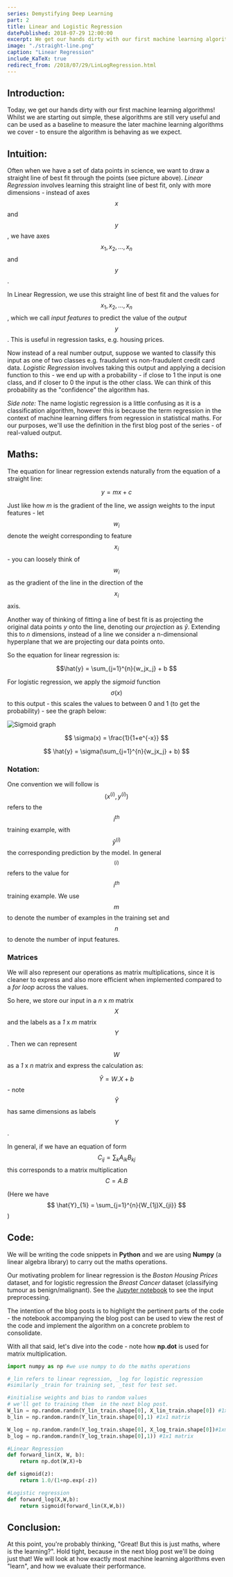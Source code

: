 ```yaml
---
series: Demystifying Deep Learning
part: 2
title: Linear and Logistic Regression
datePublished: 2018-07-29 12:00:00
excerpt: We get our hands dirty with our first machine learning algorithms!
image: "./straight-line.png"
caption: "Linear Regression"
include_KaTeX: true
redirect_from: /2018/07/29/LinLogRegression.html
---
```


## Introduction:

Today, we get our hands dirty with our first machine learning algorithms! Whilst we are starting out simple, these algorithms are still very useful and can be used as a baseline to measure the later machine learning algorithms we cover - to ensure the algorithm is behaving as we expect.

## Intuition:

Often when we have a set of data points in science, we want to draw a straight line of best fit through the points (see picture above). _Linear Regression_ involves learning this straight line of best fit, only with more dimensions - instead of axes $$x$$ and $$y$$, we have axes $$x_1, x_2, ... ,x_n$$ and $$y$$.

In Linear Regression, we use this straight line of best fit and the values for $$x_1, x_2, ... ,x_n$$, which we call _input features_ to predict the value of the _output_ $$y$$. This is useful in regression tasks, e.g. housing prices.

Now instead of a real number output, suppose we wanted to classify this input as one of two classes e.g. fraudulent vs non-fraudulent credit card data. _Logistic Regression_ involves taking this output and applying a decision function to this - we end up with a probability - if close to 1 the input is one class, and if closer to 0 the input is the other class. We can think of this probability as the "confidence" the algorithm has.

_Side note:_ The name logistic regression is a little confusing as it is a classification algorithm, however this is because the term regression in the context of machine learning differs from regression in statistical maths. For our purposes, we'll use the definition in the first blog post of the series - of real-valued output.

## Maths:

The equation for linear regression extends naturally from the equation of a straight line:

$$ y= mx + c$$

Just like how $m$ is the gradient of the line, we assign weights to the input features - let $$w_i$$ denote the weight corresponding to feature $$x_i$$ - you can loosely think of $$w_i$$ as the gradient of the line in the direction of the $$x_i$$ axis.

Another way of thinking of fitting a line of best fit is as projecting the original data points $y$ onto the line, denoting our _projection_ as $\hat{y}$. Extending this to $n$ dimensions, instead of a line we consider a n-dimensional hyperplane that we are projecting our data points onto.

So the equation for linear regression is:

$$\hat{y} = \sum_{j=1}^{n}{w_jx_j} + b $$

For logistic regression, we apply the _sigmoid_ function $$\sigma(x)$$ to this output - this scales the values to between 0 and 1 (to get the probability) - see the graph below:

![Sigmoid graph](./sigmoid.png)

$$ \sigma(x) = \frac{1}{1+e^{-x}} $$

$$ \hat{y} = \sigma(\sum_{j=1}^{n}{w_jx_j} + b) $$

### Notation:

One convention we will follow is $$ (x^{(i)}, y^{(i)})$$ refers to the $$i^{th}$$ training example, with $$ \hat{y}^{(i)}$$ the corresponding prediction by the model. In general $$ ^{(i)}$$ refers to the value for $$i^{th}$$ training example. We use $$m$$ to denote the number of examples in the training set and $$n$$ to denote the number of input features.

### Matrices

We will also represent our operations as matrix multiplications, since it is cleaner to express and also more efficient when implemented compared to a _for loop_ across the values.

So here, we store our input in a _n_ x _m_ matrix $$X$$ and the labels as a _1_ x _m_ matrix $$Y$$. Then we can represent $$W$$ as a _1_ x _n_ matrix and express the calculation as:

$$ \hat{Y} = W.X + b$$ - note $$\hat{Y}$$ has same dimensions as labels $$Y$$.

In general, if we have an equation of form
$$C_{ij} = \sum_k A_{ik} B_{kj}$$ this corresponds to a matrix multiplication $$C = A.B$$

(Here we have $$ \hat{Y}_{1i} = \sum_{j=1}^{n}{W_{1j}X_{ji}} $$)

## Code:

We will be writing the code snippets in **Python** and we are using **Numpy** (a linear algebra library) to carry out the maths operations.

Our motivating problem for linear regression is the _Boston Housing Prices_ dataset, and for logistic regression the _Breast Cancer_ dataset (classifying tumour as benign/malignant).
See the [Jupyter notebook](https://github.com/mukul-rathi/blogPost-tutorials/blob/master/LinearLogisticRegression/LinearLogisticRegression.ipynb) to see the input preprocessing.

The intention of the blog posts is to highlight the pertinent parts of the code - the notebook accompanying the blog post can be used to view the rest of the code and implement the algorithm on a concrete problem to consolidate.

With all that said, let's dive into the code - note how **np.dot** is used for matrix multiplication.

```python
import numpy as np #we use numpy to do the maths operations

#_lin refers to linear regression, _log for logistic regression
#similarly _train for training set, _test for test set.

#initialise weights and bias to random values
# we'll get to training them  in the next blog post.
W_lin = np.random.randn(Y_lin_train.shape[0], X_lin_train.shape[0]) #1xm matrix
b_lin = np.random.randn(Y_lin_train.shape[0],1) #1x1 matrix

W_log = np.random.randn(Y_log_train.shape[0], X_log_train.shape[0])#1xm matrix
b_log = np.random.randn(Y_log_train.shape[0],1)) #1x1 matrix

#Linear Regression
def forward_lin(X, W, b):
    return np.dot(W,X)+b

def sigmoid(z):
    return 1.0/(1+np.exp(-z))

#Logistic regression
def forward_log(X,W,b):
    return sigmoid(forward_lin(X,W,b))
```

## Conclusion:

At this point, you're probably thinking, "Great! But this is just maths, where is the learning?". Hold tight, because in the next blog post we'll be doing just that! We will look at how exactly most machine learning algorithms even "learn", and how we evaluate their performance.
